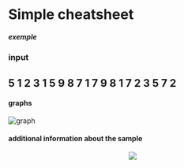 # Simple cheatsheet
##### exemple
### input
## 5 1 2 3 1 5 9 8 7 1 7 9 8 1 7 2 3 5 7 2
#### graphs
![graph](https://user-images.githubusercontent.com/65621247/119857294-1bb88880-bf1c-11eb-80d1-402e151c57cc.png)

#### additional information about the sample
<p align="center">
  <img src="https://user-images.githubusercontent.com/65621247/119857273-18bd9800-bf1c-11eb-8525-44bcbcea93a1.png">
</p>
